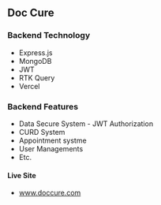 ## Doc Cure

### Backend Technology

- Express.js
- MongoDB
- JWT
- RTK Query
- Vercel

### Backend Features

- Data Secure System - JWT Authorization
- CURD System
- Appointment systme
- User Managements
- Etc.

#### Live Site

- www.doccure.com
